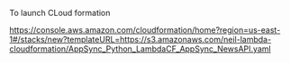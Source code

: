 To launch CLoud formation

https://console.aws.amazon.com/cloudformation/home?region=us-east-1#/stacks/new?templateURL=https://s3.amazonaws.com/neil-lambda-cloudformation/AppSync_Python_LambdaCF_AppSync_NewsAPI.yaml